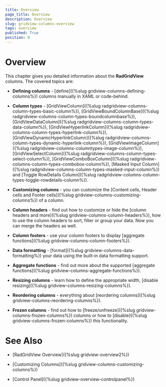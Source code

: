 ```yaml
---
title: Overview
page_title: Overview
description: Overview
slug: gridview-columns-overview
tags: overview
published: True
position: 0
---
```


# Overview


This chapter gives you detailed information about the __RadGridView__ columns. The covered topics are:
        

* __Defining columns__ - [define]({%slug gridview-columns-defining-columns%}) columns manually in XAML or code-behind.
            

* __Column types__ - [GridViewColumn]({%slug radgridview-columns-column-types-basic-column%}), [GridViewBoundColumnBase]({%slug radgridview-columns-column-types-boundcolumnbase%}), [GridViewDataColumn]({%slug radgridview-columns-column-types-data-column%}), [GridViewHyperlinkColumn]({%slug radgridview-columns-column-types-hyperlink-column%}), [GridViewDynamicHyperlinkColumn]({%slug radgridview-columns-column-types-dynamic-hyperlink-column%}), [GridViewImageColumn]({%slug radgridview-columns-columntypes-image-column%}), [GridViewSelectColumn]({%slug radgridview-columns-column-types-select-column%}), [GridViewComboBoxColumn]({%slug radgridview-columns-column-types-combobox-column%}), [Masked Input Column]({%slug radgridview-columns-column-types-masked-input-column%}) and [Toggle RowDetails Column]({%slug radgridview-columns-column-types-toggle-rowdetails-column%}).
            

* __Customizing columns__ - you can customize the [Content cells, Header cells and Footer cells]({%slug gridview-columns-customizing-columns%}) of a column.
            

* __Column headers__ - find out how to customize or hide the [column headers and more]({%slug gridview-columns-column-headers%}), how to use the column headers to sort, filter or group your data. Now you can merge the headers as well.
            

* __Column footers__ - use your column footers to display [aggregate functions]({%slug gridview-columns-column-footers%}).
            

* __Data formatting__ - [format]({%slug gridview-columns-data-formatting%}) your data using the built-in data formatting support.
            

* __Aggregate functions__ - find out more about the supported [aggregate functions]({%slug gridview-columns-aggregate-functions%}).
            

* __Resizing columns__ - learn how to define the appropriate width, [disable resizing]({%slug gridview-columns-resizing-columns%}).
            

* __Reordering columns__ - everything about [reordering columns]({%slug gridview-columns-reordering-columns%}).
            

* __Frozen columns__ - find out how to [freeze/unfreeze]({%slug gridview-columns-frozen-columns%}) columns or how to [disable]({%slug gridview-columns-frozen-columns%}) this functionality.
            

# See Also

 * [RadGridView Overview]({%slug gridview-overview2%})

 * [Customizing Columns]({%slug gridview-columns-customizing-columns%})

 * [Control Panel]({%slug gridview-overview-controlpanel%})
